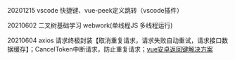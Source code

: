 20201215 vscode 快捷键、vue-peek定义跳转（vscode插件）

20210602 二叉树基础学习 webwork(单线程JS 多线程运行)

20210604 axios 请求终极封装【取消重复请求，请求失败自动重试，请求接口数据缓存】；CancelToken中断请求，防止重复请求；[vue安卓返回键解决方案](https://blog.csdn.net/baisu3727/article/details/101608832)
